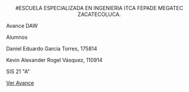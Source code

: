 <center>#ESCUELA ESPECIALIZADA EN INGENIERIA ITCA FEPADE MEGATEC ZACATECOLUCA.</center>

Avance DAW

Alumnos

Daniel Eduardo García Torres, 175814

Kevin Alexander Rogel Vásquez, 110914

SIS 21 "A"
 
<a href="http://kvinrogell.github.io/Avance" Class="">Ver Avance</a>

